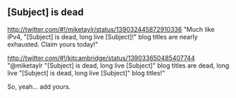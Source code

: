 ## [Subject] is dead

http://twitter.com/#!/miketaylr/status/139032445872910336
"Much like IPv4, "[Subject] is dead, long live [Subject]!" blog titles are nearly exhausted. Claim yours today!"

http://twitter.com/#!/kitcambridge/status/139033650485407744
"@miketaylr "[Subject] is dead, long live [Subject]" blog titles are dead, long live "[Subject] is dead, long live [Subject]" blog titles!"

So, yeah... add yours.